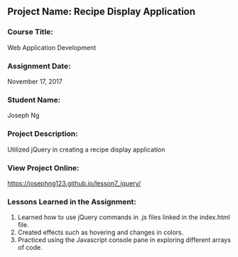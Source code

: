 ## Project Name:  Recipe Display Application

### Course Title:
Web Application Development

### Assignment Date:  
November 17, 2017

### Student Name:  
Joseph Ng

### Project Description:
Utilized jQuery in creating a recipe display application

### View Project Online:
https://josephng123.github.io/lesson7_jquery/

### Lessons Learned in the Assignment:
1. Learned how to use jQuery commands in .js files linked in the index.html file.
2. Created effects such as hovering and changes in colors.
3. Practiced using the Javascript console pane in exploring different arrays of code.